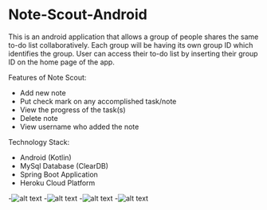 # Note-Scout-Android

This is an android application that allows a group of people shares the same to-do list collaboratively. 
Each group will be having its own group ID which identifies the group. User can access their to-do list by
inserting their group ID on the home page of the app.

Features of Note Scout:
- Add new note
- Put check mark on any accomplished task/note
- View the progress of the task(s)
- Delete note
- View username who added the note

Technology Stack:
- Android (Kotlin)
- MySql Database (ClearDB)
- Spring Boot Application
- Heroku Cloud Platform

-![alt text](https://drive.google.com/uc?export=view&id=1e230LODmrCBfkG6uwNr8kgryY4uab8oa)
-![alt text](https://drive.google.com/uc?export=view&id=1Lro754KOVhSDu9liUmgVUTOukPklTzLu)
-![alt text](https://drive.google.com/uc?export=view&id=1sD7XYbqWlCMc8KXYddTnl2CPDXzuL_bA)
-![alt text](https://drive.google.com/uc?export=view&id=10e-e9eprzjgPwDWutCp5DE5WxgCX7iKM)
